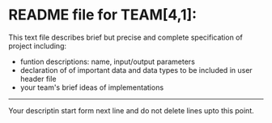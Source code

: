 # README file for TEAM[4,1]:

This text file describes brief but precise and complete specification of project including:
- funtion descriptions: name, input/output parameters
- declaration of of important data and data types to be included in user header file
- your team's brief ideas of implementations

- - -
Your descriptin start form next line and do not delete lines upto this point.
